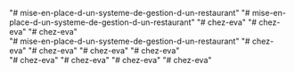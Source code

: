 "# mise-en-place-d-un-systeme-de-gestion-d-un-restaurant" 
"# mise-en-place-d-un-systeme-de-gestion-d-un-restaurant" 
"# chez-eva" 
"# chez-eva" 
"# chez-eva"                 
"# mise-en-place-d-un-systeme-de-gestion-d-un-restaurant" 
"# chez-eva" 
"# chez-eva" 
"# chez-eva" 
"# chez-eva"  
"# chez-eva" 
"# chez-eva" 
"# chez-eva" 
"# chez-eva" 
